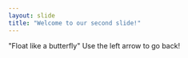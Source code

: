 ```yaml
---
layout: slide
title: "Welcome to our second slide!"
---
```

"Float like a butterfly"
Use the left arrow to go back!
